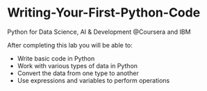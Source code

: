 # Writing-Your-First-Python-Code

Python for Data Science, AI & Development  @Coursera and IBM

After completing this lab you will be able to:

*   Write basic code in Python
*   Work with various types of data in Python
*   Convert the data from one type to another
*   Use expressions and variables to perform operations
